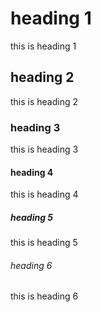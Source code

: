 # heading 1

this is heading 1

## heading 2

this is heading 2

### heading 3

this is heading 3

#### heading 4

this is heading 4

##### heading 5

this is heading 5

###### heading 6

this is heading 6
